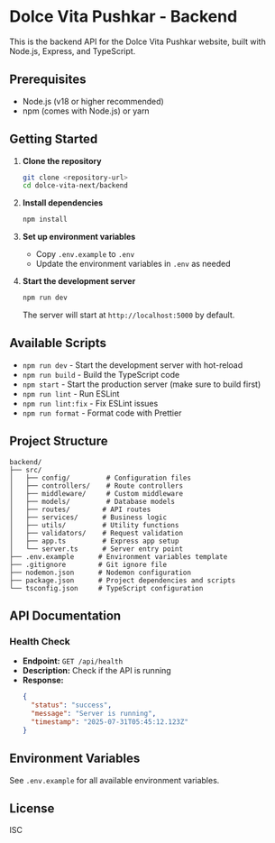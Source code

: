 # Dolce Vita Pushkar - Backend

This is the backend API for the Dolce Vita Pushkar website, built with Node.js, Express, and TypeScript.

## Prerequisites

- Node.js (v18 or higher recommended)
- npm (comes with Node.js) or yarn

## Getting Started

1. **Clone the repository**
   ```bash
   git clone <repository-url>
   cd dolce-vita-next/backend
   ```

2. **Install dependencies**
   ```bash
   npm install
   ```

3. **Set up environment variables**
   - Copy `.env.example` to `.env`
   - Update the environment variables in `.env` as needed

4. **Start the development server**
   ```bash
   npm run dev
   ```
   The server will start at `http://localhost:5000` by default.

## Available Scripts

- `npm run dev` - Start the development server with hot-reload
- `npm run build` - Build the TypeScript code
- `npm start` - Start the production server (make sure to build first)
- `npm run lint` - Run ESLint
- `npm run lint:fix` - Fix ESLint issues
- `npm run format` - Format code with Prettier

## Project Structure

```
backend/
├── src/
│   ├── config/         # Configuration files
│   ├── controllers/    # Route controllers
│   ├── middleware/     # Custom middleware
│   ├── models/         # Database models
│   ├── routes/        # API routes
│   ├── services/      # Business logic
│   ├── utils/         # Utility functions
│   ├── validators/    # Request validation
│   ├── app.ts         # Express app setup
│   └── server.ts      # Server entry point
├── .env.example      # Environment variables template
├── .gitignore        # Git ignore file
├── nodemon.json      # Nodemon configuration
├── package.json      # Project dependencies and scripts
└── tsconfig.json     # TypeScript configuration
```

## API Documentation

### Health Check

- **Endpoint:** `GET /api/health`
- **Description:** Check if the API is running
- **Response:**
  ```json
  {
    "status": "success",
    "message": "Server is running",
    "timestamp": "2025-07-31T05:45:12.123Z"
  }
  ```

## Environment Variables

See `.env.example` for all available environment variables.

## License

ISC

